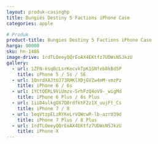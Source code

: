 ```yaml
---
layout: produk-casinghp
title: Bungies Destiny 5 Factions iPhone Case
categories: apple

# Produk
product-title: Bungies Destiny 5 Factions iPhone Case
harga: 90000
sku: hn-1486
image-drive: 1rdTLOeeyQQrEoAX4EKtfz7UDWsNSJkzU
gallery:
  - url: 1ZFN-ksqBcLsrKecvkTpK1GNfeb8kBd5P
    title: iPhone 5 / 5s / SE
  - url: 1QnrdXAJtUJ73RHKlXDjGVZw4mM-vmzPz
    title: iPhone 6 / 6s
  - url: 1YCtQERL9ViUmzv-SrhFzQ4oV9-_wigMd
    title: iPhone 6 Plus / 6s Plus
  - url: 1iiD4ulkgOX7Q0rdfktF2z1X_uujFt_Cs
    title: iPhone 7 / 8
  - url: 1eqVtzpELzRYKeLrVQWcwR-lb-azrU39d
    title: iPhone 7 Plus / 8 Plus
  - url: 1rdTLOeeyQQrEoAX4EKtfz7UDWsNSJkzU
    title: iPhone X
---
```

